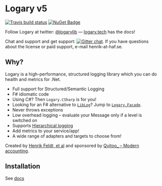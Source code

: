 # Logary v5
[![Travis build status](https://api.travis-ci.org/logary/logary.png)](https://travis-ci.org/logary/logary)
[![NuGet Badge](https://buildstats.info/nuget/Logary)](https://www.nuget.org/packages/Logary)

Follow Logary at twitter: [@logarylib](https://twitter.com/logarylib) — [logary.tech](https://logary.tech) has the docs!

Chat and support and get support:
[![Gitter chat](https://badges.gitter.im/logary.png)](https://gitter.im/logary/logary). If you have questions
about the license or paid support, e-mail henrik-at-haf.se.

## Why?

Logary is a high-performance, structured logging library which you can do health and metrics for
.Net.

 - Full support for Structured/Semantic Logging
 - F# idiomatic code
 - Using C#? Then `Logary.CSharp` is for you!
 - Looking for an F# alternative to [`LibLog`](https://github.com/damianh/LibLog)?
   Jump to [`Logary.Facade`](#using-logary-in-a-library).
 - Never throws exceptions
 - Low overhead logging – evaluate your Message only if a level is switched on
 - Supports [Hierarchical logging](#rule--hierarchical-logging)
 - Add metrics to your service/app!
 - A wide range of adapters and targets to choose from!

Created by [Henrik Feldt, et al](https://twitter.com/henrikfeldt) and sponsored by
[Qvitoo_ – Modern accounting](https://qvitoo.com/?utm_source=github&utm_campaign=logary).

## Installation

See [docs](https://logary.tech/logary-dotnet-quickstart)
